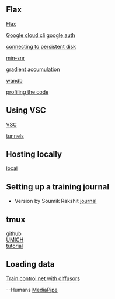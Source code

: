 ## Flax

[Flax](https://flax.readthedocs.io/en/latest/getting_started.html)

[Google cloud cli](https://cloud.google.com/sdk/docs/install)
[google auth](https://cloud.google.com/sdk/auth_success)

[connecting to persistent disk](https://cloud.google.com/tpu/docs/setup-persistent-disk#mount-pd)

[min-snr](https://arxiv.org/abs/2303.09556)

[gradient accumulation](https://github.com/lllyasviel/ControlNet/blob/main/docs/train.md#more-consideration-sudden-converge-phenomenon-and-gradient-accumulation)

[wandb](https://docs.wandb.ai/quickstart)

[profiling the code](https://jax.readthedocs.io/en/latest/profiling.html)

## Using VSC
[VSC](https://medium.com/@ivanzhd/vscode-sftp-connection-to-compute-engine-on-google-cloud-platform-gcloud-9312797d56eb)

[tunnels](https://code.visualstudio.com/docs/remote/tunnels)

## Hosting locally

[local](https://jax.readthedocs.io/en/latest/jax-101/06-parallelism.html#aside-hosts-and-devices-in-jax)

## Setting up a training journal

- Version by Soumik Rakshit
[journal](http://wandb.me/jax-controlnet)

## tmux

[github](https://github.com/tmux/tmux/wiki)  
[UMICH](https://teamdynamix.umich.edu/TDClient/47/LSAPortal/KB/ArticleDet?ID=1688)   
[tutorial](https://www.hostinger.com/tutorials/tmux-beginners-guide-and-cheat-sheet/)


## Loading data
[](https://huggingface.co/docs/datasets/loading#local-and-remote-files)

[Train control net with diffusors](https://huggingface.co/blog/train-your-controlnet)

--Humans
[MediaPipe](https://developers.google.com/mediapipe/solutions/vision/pose_landmarker)

